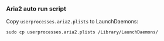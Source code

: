 ### Aria2 auto run script

Copy `userprocesses.aria2.plists` to LaunchDaemons:

```
sudo cp userprocesses.aria2.plists /Library/LaunchDaemons/
```


